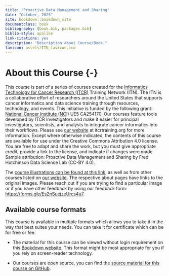 ```yaml
---
title: "Proactive Data Management and Sharing"
date: "October, 2025"
site: bookdown::bookdown_site
documentclass: book
bibliography: [book.bib, packages.bib]
biblio-style: apalike
link-citations: yes
description: "Description about Course/Book."
favicon: assets/ITN_favicon.ico
---
```





# About this Course {-}

This course is part of a series of courses created for the [Informatics Technology for Cancer Research (ITCR)](https://www.cancer.gov/about-nci/organization/cssi/research/itcr) Training Network (ITN).  The ITN is a collaborative effort of researchers around the United States that supports cancer informatics and data science training through resources, technology, and events. This initiative is funded by the following grant:  [National Cancer Institute (NCI)](https://www.cancer.gov/)  UE5 CA254170. Our courses feature tools developed by ITCR Investigators and make it easier for principal investigators, scientists, and analysts to integrate cancer informatics into their workflows. Please see [our website](https://www.itcrtraining.org) at itcrtraining.org for more information. Except where otherwise indicated, the contents of this course are available for use under the Creative Commons Attribution 4.0 license. You are free to adapt and share the work, but you must give appropriate credit, provide a link to the license, and indicate if changes were made. Sample attribution:  Proactive Data Management and Sharing by Fred Hutchinson Data Science Lab (CC-BY 4.0). 

The [course illustrations can be found at this link](https://docs.google.com/presentation/d/10nOR2t1-F0E01fItN_l8uYRWslH2PmebPvhQzCBeCPM/edit?usp=sharing), as well as from other courses listed on [our website](https://www.itcrtraining.org). The respective about pages have links to the original images. Please reach out if you are trying to find a particular image or if you have other feedback by using our feedback form: https://forms.gle/Es2nSuejzeUrcs4u7.

## Available course formats

This course is available in multiple formats which allows you to take it in the way that best suites your needs. You can take it for certificate which can be for free or fee.

- The material for this course can be viewed without login requirement on this [Bookdown website](http://hutchdatascience.org/Proactive_Data_Management_and_Sharing/). This format might be most appropriate for you if you rely on screen-reader technology.
<!-- - This course can be taken for [free certification through Leanpub](https://leanpub.com/courses/fredhutch/ethical_data_handling/). -->
<!-- - This course can be taken on [Coursera for certification here](https://www.coursera.org/learn/ethical-data-handling) (but it is not available for free on Coursera). -->
- Our courses are open source, you can find the [source material for this course on GitHub](https://github.com/fhdsl/Proactive_Data_Management_and_Sharing).
